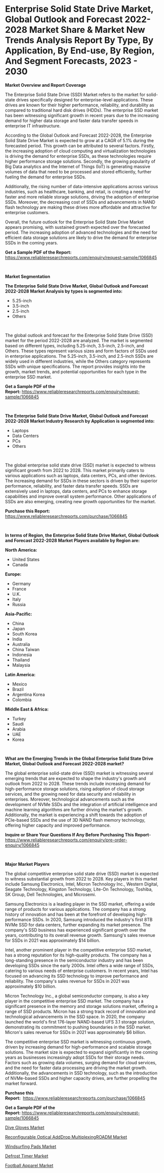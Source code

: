 <p><h1>Enterprise Solid State Drive Market, Global Outlook and Forecast 2022-2028 Market Share & Market New Trends Analysis Report By Type, By Application, By End-use, By Region, And Segment Forecasts, 2023 - 2030</h1></p><p><strong>Market Overview and Report Coverage</strong></p>
<p><p>The Enterprise Solid State Drive (SSD) Market refers to the market for solid-state drives specifically designed for enterprise-level applications. These drives are known for their higher performance, reliability, and durability as compared to traditional hard disk drives (HDDs). The enterprise SSD market has been witnessing significant growth in recent years due to the increasing demand for higher data storage and faster data transfer speeds in enterprise IT infrastructure.</p><p>According to the Global Outlook and Forecast 2022-2028, the Enterprise Solid State Drive Market is expected to grow at a CAGR of 5.1% during the forecasted period. This growth can be attributed to several factors. Firstly, the increasing adoption of cloud computing and virtualization technologies is driving the demand for enterprise SSDs, as these technologies require higher performance storage solutions. Secondly, the growing popularity of Big Data analytics and the Internet of Things (IoT) is generating massive volumes of data that need to be processed and stored efficiently, further fueling the demand for enterprise SSDs.</p><p>Additionally, the rising number of data-intensive applications across various industries, such as healthcare, banking, and retail, is creating a need for faster and more reliable storage solutions, driving the adoption of enterprise SSDs. Moreover, the decreasing cost of SSDs and advancements in NAND flash technology are making these drives more affordable and attractive for enterprise customers.</p><p>Overall, the future outlook for the Enterprise Solid State Drive Market appears promising, with sustained growth expected over the forecasted period. The increasing adoption of advanced technologies and the need for efficient data storage solutions are likely to drive the demand for enterprise SSDs in the coming years.</p></p>
<p><strong>Get a Sample PDF of the Report:</strong> <a href="https://www.reliableresearchreports.com/enquiry/request-sample/1066845">https://www.reliableresearchreports.com/enquiry/request-sample/1066845</a></p>
<p>&nbsp;</p>
<p><strong>Market Segmentation</strong></p>
<p><strong>The Enterprise Solid State Drive Market, Global Outlook and Forecast 2022-2028 Market Analysis by types is segmented into:</strong></p>
<p><ul><li>5.25-inch</li><li>3.5-inch</li><li>2.5-inch</li><li>Others</li></ul></p>
<p>&nbsp;</p>
<p><p>The global outlook and forecast for the Enterprise Solid State Drive (SSD) market for the period 2022-2028 are analyzed. The market is segmented based on different types, including 5.25-inch, 3.5-inch, 2.5-inch, and Others. These types represent various sizes and form factors of SSDs used in enterprise applications. The 5.25-inch, 3.5-inch, and 2.5-inch SSDs are widely used in different industries, while the Others category represents SSDs with unique specifications. The report provides insights into the growth, market trends, and potential opportunities for each type in the enterprise SSD market.</p></p>
<p><strong>Get a Sample PDF of the Report:</strong>&nbsp;<a href="https://www.reliableresearchreports.com/enquiry/request-sample/1066845">https://www.reliableresearchreports.com/enquiry/request-sample/1066845</a></p>
<p>&nbsp;</p>
<p><strong>The Enterprise Solid State Drive Market, Global Outlook and Forecast 2022-2028 Market Industry Research by Application is segmented into:</strong></p>
<p><ul><li>Laptops</li><li>Data Centers</li><li>PCs</li><li>Others</li></ul></p>
<p>&nbsp;</p>
<p><p>The global enterprise solid state drive (SSD) market is expected to witness significant growth from 2022 to 2028. This market primarily caters to various applications such as laptops, data centers, PCs, and other devices. The increasing demand for SSDs in these sectors is driven by their superior performance, reliability, and faster data transfer speeds. SSDs are extensively used in laptops, data centers, and PCs to enhance storage capabilities and improve overall system performance. Other applications of SSDs are also emerging, creating new growth opportunities for the market.</p></p>
<p><strong>Purchase this Report:</strong>&nbsp; <a href="https://www.reliableresearchreports.com/purchase/1066845">https://www.reliableresearchreports.com/purchase/1066845</a></p>
<p>&nbsp;</p>
<p><strong>In terms of Region, the Enterprise Solid State Drive Market, Global Outlook and Forecast 2022-2028 Market Players available by Region are:</strong></p>
<p>
    <p> <strong> North America: </strong>
        <ul>
            <li>United States</li>
            <li>Canada</li>
        </ul>
        </p> 
    <p> <strong> Europe: </strong>
        <ul>
            <li>Germany</li>
            <li>France</li>
            <li>U.K.</li>
            <li>Italy</li>
            <li>Russia</li>
        </ul>
        </p> 
    <p> <strong> Asia-Pacific: </strong>
        <ul>
            <li>China</li>
            <li>Japan</li>
            <li>South Korea</li>
            <li>India</li>
            <li>Australia</li>
            <li>China Taiwan</li>
            <li>Indonesia</li>
            <li>Thailand</li>
            <li>Malaysia</li>
        </ul>
        </p> 
    <p> <strong> Latin America: </strong>
        <ul>
            <li>Mexico</li>
            <li>Brazil</li>
            <li>Argentina Korea</li>
            <li>Colombia</li>
        </ul>
        </p> 
    <p> <strong> Middle East & Africa: </strong>
        <ul>
            <li>Turkey</li>
            <li>Saudi</li>
            <li>Arabia</li>
            <li>UAE</li>
            <li>Korea</li>
        </ul>
    </p>
    </p>
<p>&nbsp;</p>
<p><strong>What are the Emerging Trends in the Global Enterprise Solid State Drive Market, Global Outlook and Forecast 2022-2028 market?</strong></p>
<p><p>The global enterprise solid-state drive (SSD) market is witnessing several emerging trends that are expected to shape the industry's growth and outlook from 2022 to 2028. These trends include increasing demand for high-performance storage solutions, rising adoption of cloud storage services, and the growing need for data security and reliability in enterprises. Moreover, technological advancements such as the development of NVMe SSDs and the integration of artificial intelligence and machine learning algorithms are further driving the market's growth. Additionally, the market is experiencing a shift towards the adoption of PCIe-based SSDs and the use of 3D NAND flash memory technology, offering higher capacity and improved performance.</p></p>
<p><strong>Inquire or Share Your Questions If Any Before Purchasing This Report</strong>- <a href="https://www.reliableresearchreports.com/enquiry/pre-order-enquiry/1066845">https://www.reliableresearchreports.com/enquiry/pre-order-enquiry/1066845</a></p>
<p>&nbsp;</p>
<p><strong>Major Market Players</strong></p>
<p><p>The global competitive enterprise solid state drive (SSD) market is expected to witness substantial growth from 2022 to 2028. Key players in this market include Samsung Electronics, Intel, Micron Technology Inc., Western Digital, Seagate Technology, Kingston Technology, Lite-On Technology, Toshiba, SK Group, Dell Technologies, and Microsemi.</p><p>Samsung Electronics is a leading player in the SSD market, offering a wide range of products for various applications. The company has a strong history of innovation and has been at the forefront of developing high-performance SSDs. In 2020, Samsung introduced the industry's first 8TB NVMe SSD for data centers, further expanding its market presence. The company's SSD business has experienced significant growth over the years, contributing to its overall revenue growth. Samsung's sales revenue for SSDs in 2021 was approximately $14 billion.</p><p>Intel, another prominent player in the competitive enterprise SSD market, has a strong reputation for its high-quality products. The company has a long-standing presence in the semiconductor industry and has been developing SSDs since the early 2000s. Intel offers a wide range of SSDs, catering to various needs of enterprise customers. In recent years, Intel has focused on advancing its SSD technology to improve performance and reliability. The company's sales revenue for SSDs in 2021 was approximately $10 billion.</p><p>Micron Technology Inc., a global semiconductor company, is also a key player in the competitive enterprise SSD market. The company has a significant presence in the memory and storage solutions market, offering a range of SSD products. Micron has a strong track record of innovation and technological advancements in the SSD space. In 2020, the company launched the world's first 176-layer NAND-based UFS 3.1 storage solution, demonstrating its commitment to pushing boundaries in the SSD market. Micron's sales revenue for SSDs in 2021 was approximately $6 billion.</p><p>The competitive enterprise SSD market is witnessing continuous growth, driven by increasing demand for high-performance and scalable storage solutions. The market size is expected to expand significantly in the coming years as businesses increasingly adopt SSDs for their storage needs. Factors such as growing data volumes, surging demand for cloud services, and the need for faster data processing are driving the market growth. Additionally, the advancements in SSD technology, such as the introduction of NVMe-based SSDs and higher capacity drives, are further propelling the market forward.</p></p>
<p><strong>Purchase this Report:</strong>&nbsp;&nbsp;<a href="https://www.reliableresearchreports.com/purchase/1066845">https://www.reliableresearchreports.com/purchase/1066845</a></p>
<p></p>
<p><strong>Get a Sample PDF of the Report:</strong>&nbsp;<a href="https://www.reliableresearchreports.com/enquiry/request-sample/1066845">https://www.reliableresearchreports.com/enquiry/request-sample/1066845</a></p>
<p><p><a href="https://www.linkedin.com/pulse/dive-gloves-market-size-2023-2030-global-industrial-luwcf/">Dive Gloves Market</a></p><p><a href="https://www.reportprime.com/reconfigurable-optical-adddrop-multiplexingroadm-r4463">Reconfigurable Optical AddDrop MultiplexingROADM Market</a></p><p><a href="https://www.linkedin.com/pulse/windsurfing-pads-market-size-share-amp-trends-analysis-report-dfsie/">Windsurfing Pads Market</a></p><p><a href="https://www.reportprime.com/defrost-timer-r4460">Defrost Timer Market</a></p><p><a href="https://medium.com/@deronwisoky1977/football-apparel-market-size-growth-forecast-2023-2030-4159990090a0">Football Apparel Market</a></p></p>